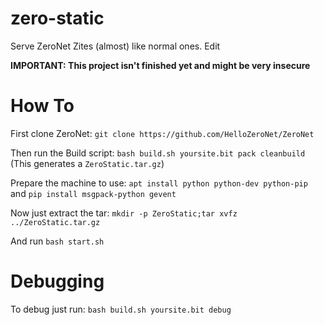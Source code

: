 # zero-static
Serve ZeroNet Zites (almost) like normal ones. Edit

**IMPORTANT: This project isn't finished yet and might be very insecure**

# How To
First clone ZeroNet: `git clone https://github.com/HelloZeroNet/ZeroNet`

Then run the Build script: `bash build.sh yoursite.bit pack cleanbuild` (This generates a `ZeroStatic.tar.gz`)

Prepare the machine to use: `apt install python python-dev python-pip` and `pip install msgpack-python gevent`

Now just extract the tar: `mkdir -p ZeroStatic;tar xvfz ../ZeroStatic.tar.gz`

And run `bash start.sh`

# Debugging
To debug just run: `bash build.sh yoursite.bit debug`
